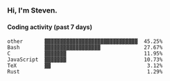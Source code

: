 ### Hi, I'm Steven.

#### Coding activity (past 7 days)
```
other       ▓▓▓▓▓▓▓▓▓▓▓▓▓▓▓▓▓▓▓▓▓▓▓▓▓▓▓▓▓▓  45.25%
Bash        ▓▓▓▓▓▓▓▓▓▓▓▓▓▓▓▓▓▓              27.67%
C           ▓▓▓▓▓▓▓                         11.95%
JavaScript  ▓▓▓▓▓▓▓                         10.73%
TeX         ▓▓                               3.12%
Rust                                         1.29%
```
